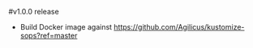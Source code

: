 
#v1.0.0 release
* Build Docker image against https://github.com/Agilicus/kustomize-sops?ref=master 
